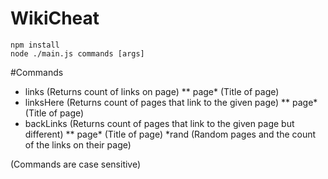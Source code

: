 # WikiCheat
```
npm install
node ./main.js commands [args]
```

#Commands
* links (Returns count of links on page)
** page* (Title of page)
* linksHere (Returns count of pages that link to the given page)
** page* (Title of page)
* backLinks (Returns count of pages that link to the given page but different)
** page* (Title of page)
*rand (Random pages and the count of the links on their page)

(Commands are case sensitive)